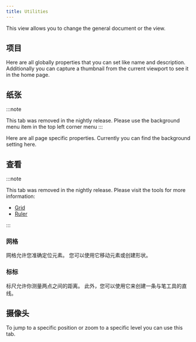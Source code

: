 ```yaml
---
title: Utilities
---
```


This view allows you to change the general document or the view.

## 项目

Here are all globally properties that you can set like name and description.
Additionally you can capture a thumbnail from the current viewport to see it in the home page.

## 纸张

:::note

This tab was removed in the nightly release.
Please use the background menu item in the top left corner menu
:::

Here are all page specific properties. Currently you can find the background setting here.

## 查看

:::note

This tab was removed in the nightly release.
Please visit the tools for more information:

- [Grid](/docs/v2/tools/grid)
- [Ruler](/docs/v2/tools/ruler)

:::

### 网格

网格允许您准确定位元素。 您可以使用它移动元素或创建形状。

### 标标

标尺允许你测量两点之间的距离。 此外，您可以使用它来创建一条与笔工具的直线。

## 摄像头

To jump to a specific position or zoom to a specific level you can use this tab.
